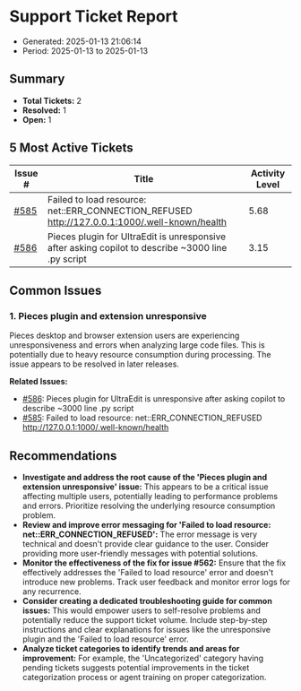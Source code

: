 # Support Ticket Report
- Generated: 2025-01-13 21:06:14
- Period: 2025-01-13 to 2025-01-13

## Summary
- **Total Tickets:** 2
- **Resolved:** 1
- **Open:** 1

## 5 Most Active Tickets
| Issue # | Title | Activity Level |
|---------|-------|----------------|
| [#585](https://github.com/pieces-app/support/issues/585) | Failed to load resource: net::ERR_CONNECTION_REFUSED     http://127.0.0.1:1000/.well-known/health | 5.68 |
| [#586](https://github.com/pieces-app/support/issues/586) | Pieces plugin for UltraEdit is unresponsive after asking copilot to describe ~3000 line .py script | 3.15 |

## Common Issues
### 1. Pieces plugin and extension unresponsive
Pieces desktop and browser extension users are experiencing unresponsiveness and errors when analyzing large code files. This is potentially due to heavy resource consumption during processing.  The issue appears to be resolved in later releases.

**Related Issues:**
- [#586](https://github.com/pieces-app/support/issues/586): Pieces plugin for UltraEdit is unresponsive after asking copilot to describe ~3000 line .py script
- [#585](https://github.com/pieces-app/support/issues/585): Failed to load resource: net::ERR_CONNECTION_REFUSED     http://127.0.0.1:1000/.well-known/health


## Recommendations
- **Investigate and address the root cause of the 'Pieces plugin and extension unresponsive' issue:** This appears to be a critical issue affecting multiple users, potentially leading to performance problems and errors. Prioritize resolving the underlying resource consumption problem.
- **Review and improve error messaging for 'Failed to load resource: net::ERR_CONNECTION_REFUSED':** The error message is very technical and doesn't provide clear guidance to the user. Consider providing more user-friendly messages with potential solutions.
- **Monitor the effectiveness of the fix for issue #562:** Ensure that the fix effectively addresses the 'Failed to load resource' error and doesn't introduce new problems. Track user feedback and monitor error logs for any recurrence.
- **Consider creating a dedicated troubleshooting guide for common issues:** This would empower users to self-resolve problems and potentially reduce the support ticket volume. Include step-by-step instructions and clear explanations for issues like the unresponsive plugin and the 'Failed to load resource' error.
- **Analyze ticket categories to identify trends and areas for improvement:**  For example, the 'Uncategorized' category having pending tickets suggests potential improvements in the ticket categorization process or agent training on proper categorization. 
